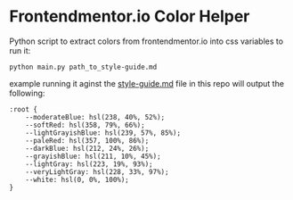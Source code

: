 # Frontendmentor.io Color Helper
Python script to extract colors from frontendmentor.io into css variables
to run it:
```lang=bash
python main.py path_to_style-guide.md
```
example running it aginst the [style-guide.md](https://raw.githubusercontent.com/nicksenap/frontendmentor.io.color.helper/master/style-guide.md) file in this repo will output the following:
```lang=css
:root {
    --moderateBlue: hsl(238, 40%, 52%);
    --softRed: hsl(358, 79%, 66%);
    --lightGrayishBlue: hsl(239, 57%, 85%);
    --paleRed: hsl(357, 100%, 86%);
    --darkBlue: hsl(212, 24%, 26%);
    --grayishBlue: hsl(211, 10%, 45%);
    --lightGray: hsl(223, 19%, 93%);
    --veryLightGray: hsl(228, 33%, 97%);
    --white: hsl(0, 0%, 100%);
}
```
